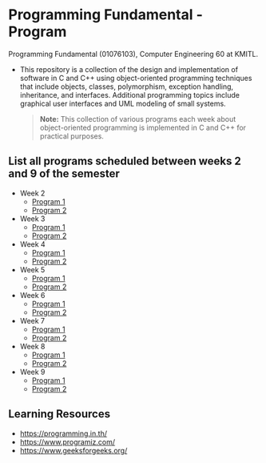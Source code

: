 # Programming Fundamental - Program
Programming Fundamental (01076103), Computer Engineering 60 at KMITL.

- This repository is a collection of the design and implementation of software in C and C++ using object-oriented programming techniques that include objects, classes, polymorphism, exception handling, inheritance, and interfaces. Additional programming topics include graphical user interfaces and UML modeling of small systems.

  > **Note:** This collection of various programs each week about object-oriented programming is implemented in C and C++ for practical purposes.


## List all programs scheduled between weeks 2 and 9 of the semester
- Week 2
  - [Program 1](week-2-program-1)
  - [Program 2](week-2-program-2)
- Week 3
  - [Program 1](week-3-program-1)
  - [Program 2](week-3-program-2)
- Week 4
  - [Program 1](week-4-program-1)
  - [Program 2](week-4-program-2)
- Week 5
  - [Program 1](week-5-program-1)
  - [Program 2](week-5-program-2)
- Week 6
  - [Program 1](week-6-program-1)
  - [Program 2](week-6-program-2)
- Week 7
  - [Program 1](week-7-program-1)
  - [Program 2](week-7-program-2)
- Week 8
  - [Program 1](week-8-program-1)
  - [Program 2](week-8-program-2)
- Week 9
  - [Program 1](week-9-program-1)
  - [Program 2](week-9-program-2)

## Learning Resources
- https://programming.in.th/
- https://www.programiz.com/
- https://www.geeksforgeeks.org/
